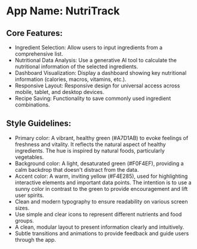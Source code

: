 # **App Name**: NutriTrack

## Core Features:

- Ingredient Selection: Allow users to input ingredients from a comprehensive list.
- Nutritional Data Analysis: Use a generative AI tool to calculate the nutritional information of the selected ingredients.
- Dashboard Visualization: Display a dashboard showing key nutritional information (calories, macros, vitamins, etc.).
- Responsive Layout: Responsive design for universal access across mobile, tablet, and desktop devices.
- Recipe Saving: Functionality to save commonly used ingredient combinations.

## Style Guidelines:

- Primary color: A vibrant, healthy green (#A7D1AB) to evoke feelings of freshness and vitality. It reflects the natural aspect of healthy ingredients. The hue is inspired by natural foods, particularly vegetables.
- Background color: A light, desaturated green (#F0F4EF), providing a calm backdrop that doesn't distract from the data.
- Accent color: A warm, inviting yellow (#F4E285), used for highlighting interactive elements and important data points. The intention is to use a sunny color in contrast to the green to provide encouragement and lift user spirits.
- Clean and modern typography to ensure readability on various screen sizes.
- Use simple and clear icons to represent different nutrients and food groups.
- A clean, modular layout to present information clearly and intuitively.
- Subtle transitions and animations to provide feedback and guide users through the app.